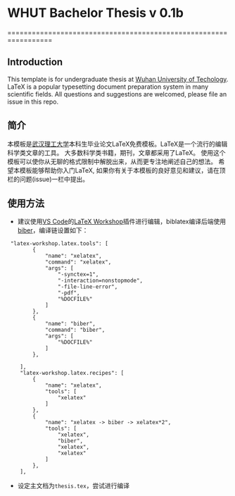# WHUT Bachelor Thesis v 0.1b

=================================================================
## Introduction

This template is for undergraduate thesis at [Wuhan University of Techology](http://english.whut.edu.cn). 
LaTeX is a popular typesetting document preparation system in many scientific fields.
All questions and suggestions are welcomed, please file an issue in this repo.



## 简介
本模板是[武汉理工大学](http://www.whut.edu.cn)本科生毕业论文LaTeX免费模板。LaTeX是一个流行的编辑科学类文章的工具。
大多数科学类书籍，期刊，文章都采用了LaTeX。
使用这个模板可以使你从无聊的格式限制中解脱出来，从而更专注地阐述自己的想法。
希望本模板能够帮助你入门LaTeX, 如果你有关于本模板的良好意见和建议，请在顶栏的问题(issue)一栏中提出。


## 使用方法

* 建议使用[VS Code](https://code.visualstudio.com/)的[LaTeX Workshop](https://marketplace.visualstudio.com/items?itemName=James-Yu.latex-workshop)插件进行编辑，biblatex编译后端使用[biber](http://biblatex-biber.sourceforge.net/)，编译链设置如下：
```
 "latex-workshop.latex.tools": [
        {
            "name": "xelatex",
            "command": "xelatex",
            "args": [
                "-synctex=1",
                "-interaction=nonstopmode",
                "-file-line-error",
                "-pdf",
                "%DOCFILE%"
            ]
        },
        {
            "name": "biber",
            "command": "biber",
            "args": [
                "%DOCFILE%"
            ]
        },

    ],
    "latex-workshop.latex.recipes": [
        {
            "name": "xelatex",
            "tools": [
                "xelatex"
            ]
        },
        {
            "name": "xelatex -> biber -> xelatex*2",
            "tools": [
                "xelatex",
                "biber",
                "xelatex",
                "xelatex"
            ]
        },
    ],
```
* 设定主文档为`thesis.tex`，尝试进行编译


